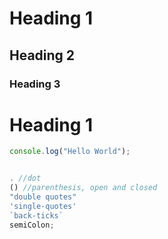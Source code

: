 # Heading 1

## Heading 2

### Heading 3



<h1>Heading 1</h1>


```js
console.log("Hello World");
```



```js

. //dot
() //parenthesis, open and closed
"double quotes"
'single-quotes'
`back-ticks`
semiColon;
